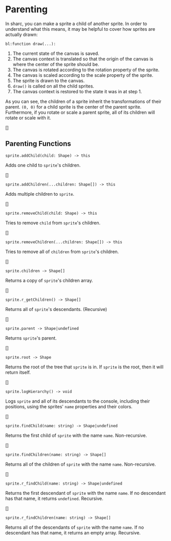 # Parenting

In sharc, you can make a sprite a child of another sprite. In order to understand what this means, it may be helpful to cover how sprites are actually drawn:

`bl:function draw(...):`
1.    The current state of the canvas is saved.
2.    The canvas context is translated so that the origin of the canvas is where the center of the sprite should be.
3.    The canvas is rotated according to the rotation property of the sprite.
4.    The canvas is scaled according to the scale property of the sprite.
5.    The sprite is drawn to the canvas.
6.    `draw()` is called on all the child sprites.
7.    The canvas context is restored to the state it was in at step 1.

As you can see, the children of a sprite inherit the transformations of their parent. `(0, 0)` for a child sprite is the center of the parent sprite. Furthermore, if you rotate or scale a parent sprite, all of its children will rotate or scale with it.

[]
## Parenting Functions

~~~ts-header
sprite.addChild(child: Shape) -> this
~~~
Adds one child to `sprite`'s children.

[]
~~~ts-header
sprite.addChildren(...children: Shape[]) -> this
~~~
Adds multiple children to `sprite`.

[]
~~~ts-header
sprite.removeChild(child: Shape) -> this
~~~
Tries to remove `child` from `sprite`'s children.

[]
~~~ts-header
sprite.removeChildren(...children: Shape[]) -> this
~~~
Tries to remove all of `children` from `sprite`'s children.

[]
~~~ts-header
sprite.children -> Shape[]
~~~
Returns a copy of `sprite`'s children array.

[]
~~~ts-header
sprite.r_getChildren() -> Shape[]
~~~
Returns all of `sprite`'s descendants. (Recursive)

[]
~~~ts-header
sprite.parent -> Shape|undefined
~~~
Returns `sprite`'s parent.

[]
~~~ts-header
sprite.root -> Shape
~~~
Returns the root of the tree that `sprite` is in. If `sprite` is the root, then it will return itself.

[]
~~~ts-header
sprite.logHierarchy() -> void
~~~
Logs `sprite` and all of its descendants to the console, including their positions, using the sprites' `name` properties and their colors.

[]
~~~ts-header
sprite.findChild(name: string) -> Shape|undefined
~~~
Returns the first child of `sprite` with the name `name`. Non-recursive.

[]
~~~ts-header
sprite.findChildren(name: string) -> Shape[]
~~~
Returns all of the children of `sprite` with the name `name`. Non-recursive.

[]
~~~ts-header
sprite.r_findChild(name: string) -> Shape|undefined
~~~
Returns the first descendant of `sprite` with the name `name`. If no descendant has that name, it returns `undefined`. Recursive.

[]
~~~ts-header
sprite.r_findChildren(name: string) -> Shape[]
~~~
Returns all of the descendants of `sprite` with the name `name`. If no descendant has that name, it returns an empty array. Recursive.
